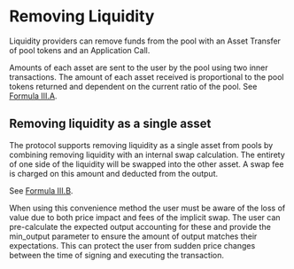 # Removing Liquidity

Liquidity providers can remove funds from the pool with an Asset Transfer of pool tokens and an Application Call.&#x20;

Amounts of each asset are sent to the user by the pool using two inner transactions. The amount of each asset received is proportional to the pool tokens returned and dependent on the current ratio of the pool. See [Formula III.A](../../formulae.md#a.-multiple-asset-out).

## **Removing liquidity as a single asset**

The protocol supports removing liquidity as a single asset from pools by combining removing liquidity with an internal swap calculation. The entirety of one side of the liquidity will be swapped into the other asset. A swap fee is charged on this amount and deducted from the output.

See [Formula III.B](../../formulae.md#b.-single-asset-out).

When using this convenience method the user must be aware of the loss of value due to both price impact and fees of the implicit swap. The user can pre-calculate the expected output accounting for these and provide the min\_output parameter to ensure the amount of output matches their expectations. This can protect the user from sudden price changes between the time of signing and executing the transaction.
